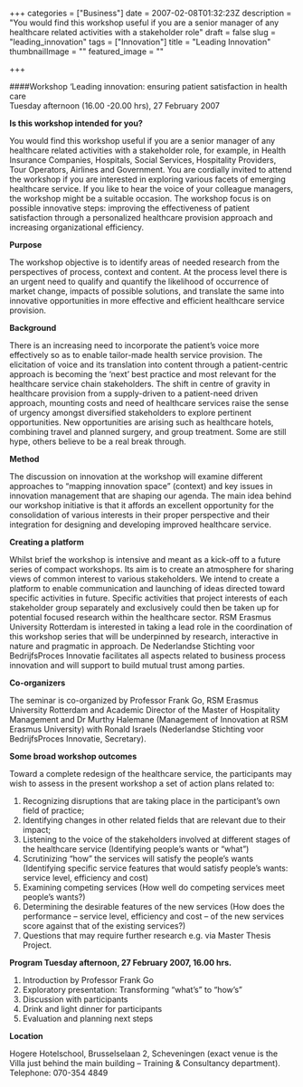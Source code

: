 +++
categories = ["Business"]
date = 2007-02-08T01:32:23Z
description = "You would find this workshop useful if you are a senior manager of any healthcare related activities with a stakeholder role"
draft = false
slug = "leading_innovation"
tags = ["Innovation"]
title = "Leading Innovation"
thumbnailImage = ""
featured_image = ""

+++


####Workshop ‘Leading innovation: ensuring patient satisfaction in health care  
 Tuesday afternoon (16.00 -20.00 hrs), 27 February 2007  

**Is this workshop intended for you?**

You would find this workshop useful if you are a senior manager of any healthcare related activities with a stakeholder role, for example, in Health Insurance Companies, Hospitals, Social Services, Hospitality Providers, Tour Operators, Airlines and Government. You are cordially invited to attend the workshop if you are interested in exploring various facets of emerging healthcare service. If you like to hear the voice of your colleague managers, the workshop might be a suitable occasion. The workshop focus is on possible innovative steps: improving the effectiveness of patient satisfaction through a personalized healthcare provision approach and increasing organizational efficiency.  

**Purpose**  

The workshop objective is to identify areas of needed research from the perspectives of process, context and content. At the process level there is an urgent need to qualify and quantify the likelihood of occurrence of market change, impacts of possible solutions, and translate the same into innovative opportunities in more effective and efficient healthcare service provision.  

**Background**  

There is an increasing need to incorporate the patient’s voice more effectively so as to enable tailor-made health service provision. The elicitation of voice and its translation into content through a patient-centric approach is becoming the ‘next’ best practice and most relevant for the healthcare service chain stakeholders. The shift in centre of gravity in healthcare provision from a supply-driven to a patient-need driven approach, mounting costs and need of healthcare services raise the sense of urgency amongst diversified stakeholders to explore pertinent opportunities. New opportunities are arising such as healthcare hotels, combining travel and planned surgery, and group treatment. Some are still hype, others believe to be a real break through.  

**Method**  

The discussion on innovation at the workshop will examine different approaches to “mapping innovation space” (context) and key issues in innovation management that are shaping our agenda. The main idea behind our workshop initiative is that it affords an excellent opportunity for the consolidation of various interests in their proper perspective and their integration for designing and developing improved healthcare service.  

**Creating a platform**  

Whilst brief the workshop is intensive and meant as a kick-off to a future series of compact workshops. Its aim is to create an atmosphere for sharing views of common interest to various stakeholders. We intend to create a platform to enable communication and launching of ideas directed toward specific activities in future. Specific activities that project interests of each stakeholder group separately and exclusively could then be taken up for potential focused research within the healthcare sector. RSM Erasmus University Rotterdam is interested in taking a lead role in the coordination of this workshop series that will be underpinned by research, interactive in nature and pragmatic in approach. De Nederlandse Stichting voor BedrijfsProces Innovatie facilitates all aspects related to business process innovation and will support to build mutual trust among parties.  

**Co-organizers**  

The seminar is co-organized by Professor Frank Go, RSM Erasmus University Rotterdam and Academic Director of the Master of Hospitality Management and Dr Murthy Halemane (Management of Innovation at RSM Erasmus University) with Ronald Israels (Nederlandse Stichting voor BedrijfsProces Innovatie, Secretary).  

**Some broad workshop outcomes**  

Toward a complete redesign of the healthcare service, the participants may wish to assess in the present workshop a set of action plans related to:  
 1. Recognizing disruptions that are taking place in the participant’s own field of practice;  
 2. Identifying changes in other related fields that are relevant due to their impact;  
 3. Listening to the voice of the stakeholders involved at different stages of the healthcare service (Identifying people’s wants or “what”)  
 4. Scrutinizing “how” the services will satisfy the people’s wants (Identifying specific service features that would satisfy people’s wants: service level, efficiency and cost)  
 5. Examining competing services (How well do competing services meet people’s wants?)  
 6. Determining the desirable features of the new services (How does the performance – service level, efficiency and cost – of the new services score against that of the existing services?)  
 7. Questions that may require further research e.g. via Master Thesis Project.  
 
**Program Tuesday afternoon, 27 February 2007, 16.00 hrs.**
  
 1. Introduction by Professor Frank Go  
 2. Exploratory presentation: Transforming “what’s” to “how’s”  
 3. Discussion with participants  
 4. Drink and light dinner for participants  
 5. Evaluation and planning next steps  

**Location** 

Hogere Hotelschool, Brusselselaan 2, Scheveningen (exact venue is the Villa just behind the main building – Training & Consultancy department). Telephone: 070-354 4849

